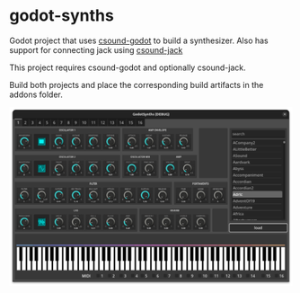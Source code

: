 godot-synths
============

Godot project that uses [csound-godot](https://github.com/nonameentername/godot-csound/) to build a synthesizer.
Also has support for connecting jack using [csound-jack](https://github.com/nonameentername/godot-jack)

This project requires csound-godot and optionally csound-jack.

Build both projects and place the corresponding build artifacts in the addons folder.

![godot-synths](https://github.com/nonameentername/godot-synths/blob/main/godot-synths.png)

